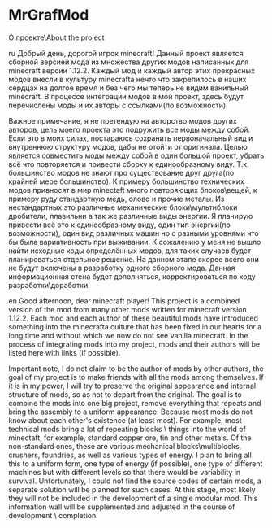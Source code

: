 # MrGrafMod

О проекте\About the project


ru
Добрый день, дорогой игрок minecraft!
Данный проект является сборной версией мода из множества других модов написанных для minecraft версии 1.12.2.
Каждый мод и каждый автор этих прекрасных модов внесли в культуру minecrafta нечто что закрепилось в наших сердцах на долгое время и без чего мы теперь не видим ванильный minecraft.
В процессе интеграции модов в мой проект, здесь будут перечислены моды и их авторы с ссылками(по возможности).

Важное примечание, я не претендую на авторство модов других авторов, цель моего проекта это подружить все моды между собой. Если это в моих силах, постараюсь сохранить первоначальный вид и внутреннюю структуру модов, дабы не отойти от оригинала. Целью является совместить моды между собой в один большой проект, убрать всё что повторяется и привести сборку к единообразному виду.
Т.к. большинство модов не знают про существование друг друга(по крайней мере большинство).
К примеру большинство технических модов привносят в мир minectaft много повторяющих блоков\вещей, к примеру руду стандартную медь, олово и прочие металы. Из нестандартных это различные механические блоки\мультиблоки дробители, плавильни а так же различные виды энергии.
Я планирую привести всё это к единообразному виду, один тип энергии(по возможности), один вид различных машин но с разными уровнями что бы была вариативность при выживании.
К сожалению у меня не вышло найти исходные коды определённых модов, для таких случаев будет планироваться отдельное решение. На данном этапе скорее всего они не будут включены в разработку одного сборного мода.
Данная информационная стена будет дополняться, корректироваться по ходу разработки\доработки.

en
Good afternoon, dear minecraft player!
This project is a combined version of the mod from many other mods written for minecraft version 1.12.2.
Each mod and each author of these beautiful mods have introduced something into the minecrafta culture that has been fixed in our hearts for a long time and without which we now do not see vanilla minecraft.
In the process of integrating mods into my project, mods and their authors will be listed here with links (if possible).

Important note, I do not claim to be the author of mods by other authors, the goal of my project is to make friends with all the mods among themselves. If it is in my power, I will try to preserve the original appearance and internal structure of mods, so as not to depart from the original. The goal is to combine the mods into one big project, remove everything that repeats and bring the assembly to a uniform appearance.
Because most mods do not know about each other's existence (at least most).
For example, most technical mods bring a lot of repeating blocks \ things into the world of minectaft, for example, standard copper ore, tin and other metals. Of the non-standard ones, these are various mechanical blocks\multiblocks, crushers, foundries, as well as various types of energy.
I plan to bring all this to a uniform form, one type of energy (if possible), one type of different machines but with different levels so that there would be variability in survival.
Unfortunately, I could not find the source codes of certain mods, a separate solution will be planned for such cases. At this stage, most likely they will not be included in the development of a single modular mod.
This information wall will be supplemented and adjusted in the course of development \ completion.
